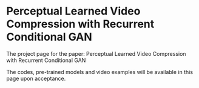 # Perceptual Learned Video Compression with Recurrent Conditional GAN

The project page for the paper: Perceptual Learned Video Compression with Recurrent Conditional GAN

The codes, pre-trained models and video examples will be available in this page upon acceptance.
